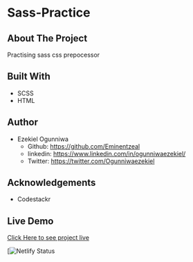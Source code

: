 # Sass-Practice

## About The Project
Practising sass css prepocessor

<!-- ## Image
![welcome interface.](/assets/images/ageCal.PNG "This is the welcome interface") -->

## Built With
* SCSS
* HTML

## Author
* Ezekiel Ogunniwa
  * Github: https://github.com/Eminentzeal
  * linkedin: https://www.linkedin.com/in/ogunniwaezekiel/
  * Twitter: https://twitter.com/Ogunniwaezekiel

## Acknowledgements
* Codestackr

## Live Demo
[Click Here to see project live](https://eminent-sass-practice.netlify.app)


[![Netlify Status](https://api.netlify.com/api/v1/badges/c631b6b5-60c9-4faf-be46-6aaaa5bb3bb3/deploy-status)